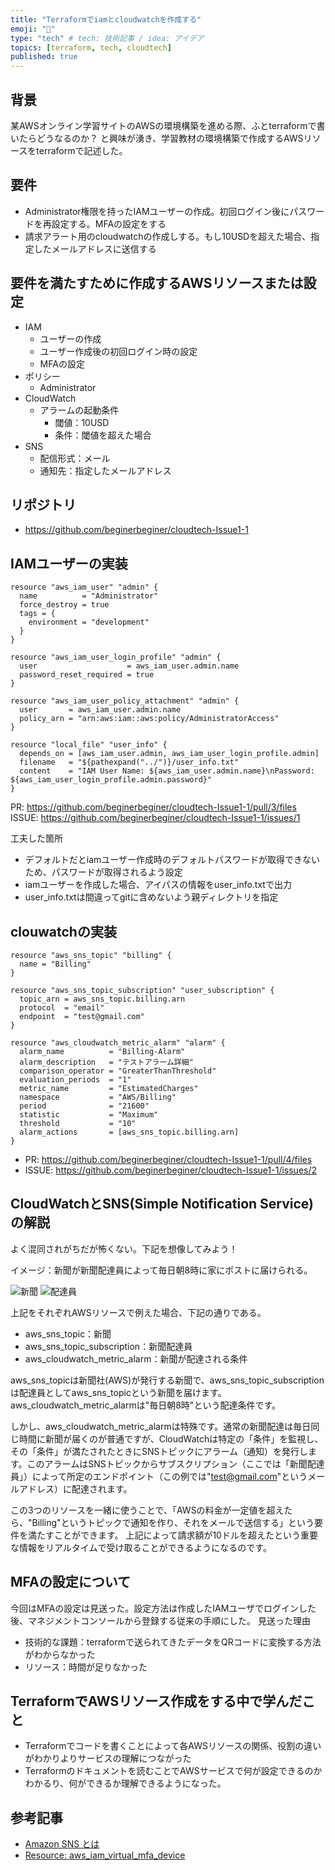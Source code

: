 ```yaml
---
title: "Terraformでiamとcloudwatchを作成する"
emoji: "📝"
type: "tech" # tech: 技術記事 / idea: アイデア
topics: [terraform, tech, cloudtech]
published: true
---
```



## 背景

某AWSオンライン学習サイトのAWSの環境構築を進める際、ふとterraformで書いたらどうなるのか？
と興味が湧き、学習教材の環境構築で作成するAWSリソースをterraformで記述した。

## 要件

- Administrator権限を持ったIAMユーザーの作成。初回ログイン後にパスワードを再設定する。MFAの設定をする
- 請求アラート用のcloudwatchの作成しする。もし10USDを超えた場合、指定したメールアドレスに送信する

## 要件を満たすために作成するAWSリソースまたは設定

- IAM
  - ユーザーの作成
  - ユーザー作成後の初回ログイン時の設定
  - MFAの設定
- ポリシー
  - Administrator
- CloudWatch
  - アラームの起動条件
    - 閾値：10USD
    - 条件：閾値を超えた場合
- SNS
  - 配信形式：メール
  - 通知先：指定したメールアドレス

## リポジトリ

- <https://github.com/beginerbeginer/cloudtech-Issue1-1>

## IAMユーザーの実装

```hcl
resource "aws_iam_user" "admin" {
  name          = "Administrator"
  force_destroy = true
  tags = {
    environment = "development"
  }
}

resource "aws_iam_user_login_profile" "admin" {
  user                    = aws_iam_user.admin.name
  password_reset_required = true
}

resource "aws_iam_user_policy_attachment" "admin" {
  user       = aws_iam_user.admin.name
  policy_arn = "arn:aws:iam::aws:policy/AdministratorAccess"
}

resource "local_file" "user_info" {
  depends_on = [aws_iam_user.admin, aws_iam_user_login_profile.admin]
  filename   = "${pathexpand("../")}/user_info.txt"
  content    = "IAM User Name: ${aws_iam_user.admin.name}\nPassword: ${aws_iam_user_login_profile.admin.password}"
}
```

PR: <https://github.com/beginerbeginer/cloudtech-Issue1-1/pull/3/files>
ISSUE: <https://github.com/beginerbeginer/cloudtech-Issue1-1/issues/1>

工夫した箇所

- デフォルトだとiamユーザー作成時のデフォルトパスワードが取得できないため、パスワードが取得されるよう設定
- iamユーザーを作成した場合、アイパスの情報をuser_info.txtで出力
- user_info.txtは間違ってgitに含めないよう親ディレクトリを指定

## clouwatchの実装

```hcl
resource "aws_sns_topic" "billing" {
  name = "Billing"
}

resource "aws_sns_topic_subscription" "user_subscription" {
  topic_arn = aws_sns_topic.billing.arn
  protocol  = "email"
  endpoint  = "test@gmail.com"
}

resource "aws_cloudwatch_metric_alarm" "alarm" {
  alarm_name          = "Billing-Alarm"
  alarm_description   = "テストアラーム詳細"
  comparison_operator = "GreaterThanThreshold"
  evaluation_periods  = "1"
  metric_name         = "EstimatedCharges"
  namespace           = "AWS/Billing"
  period              = "21600"
  statistic           = "Maximum"
  threshold           = "10"
  alarm_actions       = [aws_sns_topic.billing.arn]
}
```

- PR: <https://github.com/beginerbeginer/cloudtech-Issue1-1/pull/4/files>
- ISSUE: <https://github.com/beginerbeginer/cloudtech-Issue1-1/issues/2>

## CloudWatchとSNS(Simple Notification Service)の解説

よく混同されがちだが怖くない。下記を想像してみよう！

イメージ：新聞が新聞配達員によって毎日朝8時に家にポストに届けられる。

![新聞](https://storage.googleapis.com/zenn-user-upload/49d18de7b03d-20230609.png)
![配達員](https://storage.googleapis.com/zenn-user-upload/39e6e9af8e19-20230609.png)

上記をそれぞれAWSリソースで例えた場合、下記の通りである。

- aws_sns_topic：新聞
- aws_sns_topic_subscription：新聞配達員
- aws_cloudwatch_metric_alarm：新聞が配達される条件

aws_sns_topicは新聞社(AWS)が発行する新聞で、aws_sns_topic_subscriptionは配達員としてaws_sns_topicという新聞を届けます。aws_cloudwatch_metric_alarmは"毎日朝8時"という配達条件です。

しかし、aws_cloudwatch_metric_alarmは特殊です。通常の新聞配達は毎日同じ時間に新聞が届くのが普通ですが、CloudWatchは特定の「条件」を監視し、その「条件」が満たされたときにSNSトピックにアラーム（通知）を発行します。このアラームはSNSトピックからサブスクリプション（ここでは「新聞配達員」）によって所定のエンドポイント（この例では"<test@gmail.com>"というメールアドレス）に配達されます。

この3つのリソースを一緒に使うことで、「AWSの料金が一定値を超えたら、"Billing"というトピックで通知を作り、それをメールで送信する」という要件を満たすことができます。
上記によって請求額が10ドルを超えたという重要な情報をリアルタイムで受け取ることができるようになるのです。

## MFAの設定について

今回はMFAの設定は見送った。設定方法は作成したIAMユーザでログインした後、マネジメントコンソールから登録する従来の手順にした。
見送った理由

- 技術的な課題：terraformで送られてきたデータをQRコードに変換する方法がわからなかった
- リソース：時間が足りなかった

## TerraformでAWSリソース作成をする中で学んだこと

- Terraformでコードを書くことによって各AWSリソースの関係、役割の違いがわかりよりサービスの理解につながった
- Terraformのドキュメントを読むことでAWSサービスで何が設定できるのかわかるり、何ができるか理解できるようになった。

## 参考記事

- [Amazon SNS とは](https://docs.aws.amazon.com/ja_jp/sns/latest/dg/welcome.html)
- [Resource: aws_iam_virtual_mfa_device](https://registry.terraform.io/providers/hashicorp/aws/latest/docs/resources/iam_virtual_mfa_device#qr_code_png)
